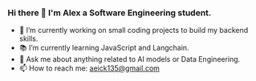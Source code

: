 ### Hi there 👋 I'm Alex a Software Engineering student.

- 🔭 I’m currently working on small coding projects to build my backend skills.  
- 📚 I’m currently learning JavaScript and Langchain.  
- 💬 Ask me about anything related to AI models or Data Engineering.
- 📫 How to reach me: aeick135@gmail.com
